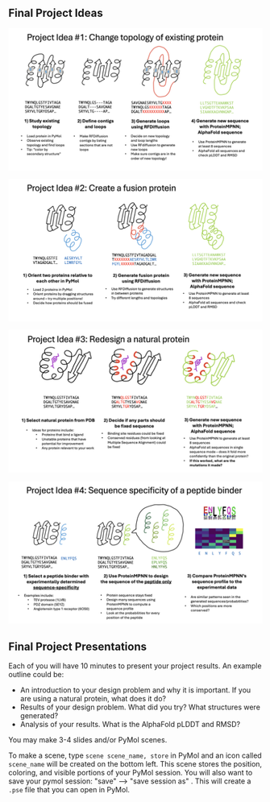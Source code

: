 ## Final Project Ideas


![Proj_1](https://github.com/jmou2/PaviaProteinDesign/blob/main/Final_project/proj_1.png?raw=true)

![Proj_2](https://github.com/jmou2/PaviaProteinDesign/blob/main/Final_project/proj_2.png?raw=true)

![Proj_3](https://github.com/jmou2/PaviaProteinDesign/blob/main/Final_project/proj_3.png?raw=true)

![Proj_4](https://github.com/jmou2/PaviaProteinDesign/blob/main/Final_project/proj_4.png?raw=true)


## Final Project Presentations

Each of you will have 10 minutes to present your project results. An example outline could be:
- An introduction to your design problem and why it is important. If you are using a natural protein, what does it do?
- Results of your design problem. What did you try? What structures were generated?
- Analysis of your results. What is the AlphaFold pLDDT and RMSD?

You may make 3-4 slides and/or PyMol scenes.

To make a scene, type `scene scene_name, store` in PyMol and an icon called `scene_name` will be created on the bottom left. This scene stores the position, coloring, and visible portions of your PyMol session. You will also want to save your pymol session: "save" --> "save session as" . This will create a `.pse` file that you can open in PyMol.
